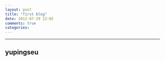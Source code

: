 ```yaml
---
layout: post
title: "first blog"
date: 2012-07-29 22:02
comments: true
categories: 
---
```

---
yupingseu
---
